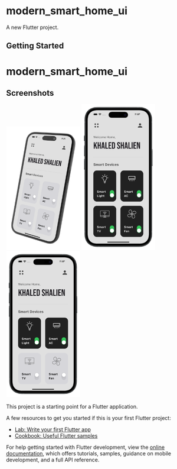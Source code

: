 # modern_smart_home_ui

A new Flutter project.

## Getting Started

# modern_smart_home_ui

## Screenshots

<p float="left">
  <img src="assets/images/smart_home_1.png" width="200" />
  <img src="assets/images/smart_home_4.png" width="200" />
   <img src="assets/images/smart_home_6.png" width="200" />
</p>




This project is a starting point for a Flutter application.

A few resources to get you started if this is your first Flutter project:

- [Lab: Write your first Flutter app](https://docs.flutter.dev/get-started/codelab)
- [Cookbook: Useful Flutter samples](https://docs.flutter.dev/cookbook)

For help getting started with Flutter development, view the
[online documentation](https://docs.flutter.dev/), which offers tutorials,
samples, guidance on mobile development, and a full API reference.
